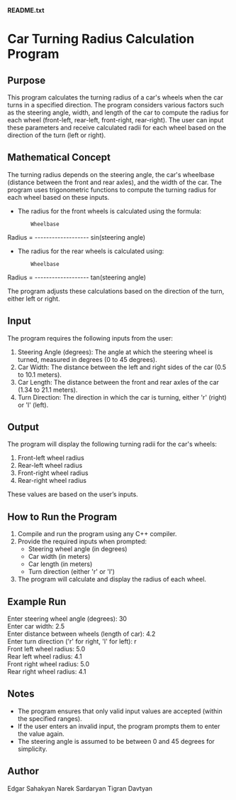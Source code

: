 **README.txt**

# Car Turning Radius Calculation Program  

## Purpose  
This program calculates the turning radius of a car's wheels when the car turns in a specified direction. 
The program considers various factors such as the steering angle, width, and length of the car to compute the radius for each wheel (front-left, rear-left, front-right, rear-right). 
The user can input these parameters and receive calculated radii for each wheel based on the direction of the turn (left or right).

## Mathematical Concept  
The turning radius depends on the steering angle, the car's wheelbase (distance between the front and rear axles), and the width of the car. 
The program uses trigonometric functions to compute the turning radius for each wheel based on these inputs.

- The radius for the front wheels is calculated using the formula:
  
	      Wheelbase
Radius = -------------------
	 sin(steering angle)

  
- The radius for the rear wheels is calculated using:

	      Wheelbase
Radius = -------------------
	 tan(steering angle)

The program adjusts these calculations based on the direction of the turn, either left or right.

## Input  
The program requires the following inputs from the user:  
1. Steering Angle (degrees): The angle at which the steering wheel is turned, measured in degrees (0 to 45 degrees).  
2. Car Width: The distance between the left and right sides of the car (0.5 to 10.1 meters).  
3. Car Length: The distance between the front and rear axles of the car (1.34 to 21.1 meters).  
4. Turn Direction: The direction in which the car is turning, either 'r' (right) or 'l' (left).

## Output  
The program will display the following turning radii for the car's wheels:  
1. Front-left wheel radius  
2. Rear-left wheel radius  
3. Front-right wheel radius  
4. Rear-right wheel radius  

These values are based on the user’s inputs.

## How to Run the Program  
1. Compile and run the program using any C++ compiler.  
2. Provide the required inputs when prompted:  
   - Steering wheel angle (in degrees)  
   - Car width (in meters)  
   - Car length (in meters)  
   - Turn direction (either 'r' or 'l')  
3. The program will calculate and display the radius of each wheel.

## Example Run  
Enter steering wheel angle (degrees): 30  
Enter car width: 2.5  
Enter distance between wheels (length of car): 4.2  
Enter turn direction ('r' for right, 'l' for left): r  
Front left wheel radius: 5.0  
Rear left wheel radius: 4.1  
Front right wheel radius: 5.0  
Rear right wheel radius: 4.1  

## Notes  
- The program ensures that only valid input values are accepted (within the specified ranges).
- If the user enters an invalid input, the program prompts them to enter the value again.
- The steering angle is assumed to be between 0 and 45 degrees for simplicity.

## Author  
Edgar Sahakyan
Narek Sardaryan
Tigran Davtyan

